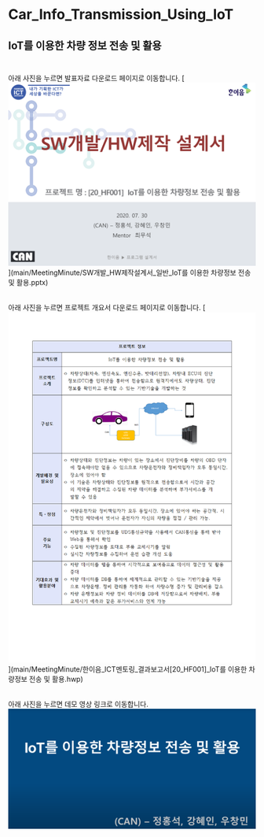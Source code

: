 # Car_Info_Transmission_Using_IoT
## IoT를 이용한 차량 정보 전송 및 활용<br><br>


아래 사진을 누르면 발표자료 다운로드 페이지로 이동합니다.
[![Project Presentation](main/MeetingMinute/presentation_thumbnail.png)](main/MeetingMinute/SW개발_HW제작설계서_일반_IoT를 이용한 차량정보 전송 및 활용.pptx)<br>
<br>

아래 사진을 누르면 프로젝트 개요서 다운로드 페이지로 이동합니다.
[![Project Report](main/MeetingMinute/document_thumbnail.png)](main/MeetingMinute/한이음_ICT멘토링_결과보고서[20_HF001]_IoT를 이용한 차량정보 전송 및 활용.hwp)<br>
<br>

아래 사진을 누르면 데모 영상 링크로 이동합니다.
[![Youtube](main/MeetingMinute/youtube_thumbnail.png)](https://youtu.be/HxeCA7awFlk?si=O_MYcT4yE5AFmc94)<br>

